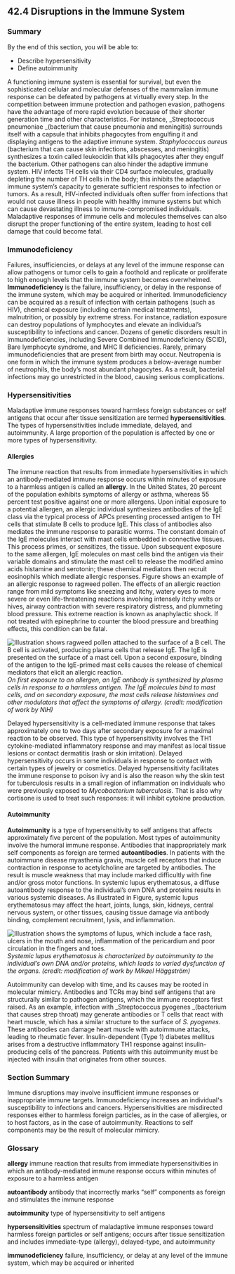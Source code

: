 ##  42.4 Disruptions in the Immune System 

### Summary

By the end of this section, you will be able to: 

  - Describe hypersensitivity
  - Define autoimmunity

A functioning immune system is essential for survival, but even the sophisticated cellular and molecular defenses of the mammalian immune response can be defeated by pathogens at virtually every step. In the competition between immune protection and pathogen evasion, pathogens have the advantage of more rapid evolution because of their shorter generation time and other characteristics. For instance, _Streptococcus pneumoniae _(bacterium that cause pneumonia and meningitis) surrounds itself with a capsule that inhibits phagocytes from engulfing it and displaying antigens to the adaptive immune system. _Staphylococcus aureus_ (bacterium that can cause skin infections, abscesses, and meningitis) synthesizes a toxin called leukocidin that kills phagocytes after they engulf the bacterium. Other pathogens can also hinder the adaptive immune system. HIV infects TH cells via their CD4 surface molecules, gradually depleting the number of TH cells in the body; this inhibits the adaptive immune system’s capacity to generate sufficient responses to infection or tumors. As a result, HIV-infected individuals often suffer from infections that would not cause illness in people with healthy immune systems but which can cause devastating illness to immune-compromised individuals. Maladaptive responses of immune cells and molecules themselves can also disrupt the proper functioning of the entire system, leading to host cell damage that could become fatal.

### Immunodeficiency

Failures, insufficiencies, or delays at any level of the immune response can allow pathogens or tumor cells to gain a foothold and replicate or proliferate to high enough levels that the immune system becomes overwhelmed. **Immunodeficiency** is the failure, insufficiency, or delay in the response of the immune system, which may be acquired or inherited. Immunodeficiency can be acquired as a result of infection with certain pathogens (such as HIV), chemical exposure (including certain medical treatments), malnutrition, or possibly by extreme stress. For instance, radiation exposure can destroy populations of lymphocytes and elevate an individual’s susceptibility to infections and cancer. Dozens of genetic disorders result in immunodeficiencies, including Severe Combined Immunodeficiency (SCID), Bare lymphocyte syndrome, and MHC II deficiencies. Rarely, primary immunodeficiencies that are present from birth may occur. Neutropenia is one form in which the immune system produces a below-average number of neutrophils, the body’s most abundant phagocytes. As a result, bacterial infections may go unrestricted in the blood, causing serious complications.

### Hypersensitivities

Maladaptive immune responses toward harmless foreign substances or self antigens that occur after tissue sensitization are termed **hypersensitivities**. The types of hypersensitivities include immediate, delayed, and autoimmunity. A large proportion of the population is affected by one or more types of hypersensitivity.

#### Allergies

The immune reaction that results from immediate hypersensitivities in which an antibody-mediated immune response occurs within minutes of exposure to a harmless antigen is called an **allergy**. In the United States, 20 percent of the population exhibits symptoms of allergy or asthma, whereas 55 percent test positive against one or more allergens. Upon initial exposure to a potential allergen, an allergic individual synthesizes antibodies of the IgE class via the typical process of APCs presenting processed antigen to TH cells that stimulate B cells to produce IgE. This class of antibodies also mediates the immune response to parasitic worms. The constant domain of the IgE molecules interact with mast cells embedded in connective tissues. This process primes, or sensitizes, the tissue. Upon subsequent exposure to the same allergen, IgE molecules on mast cells bind the antigen via their variable domains and stimulate the mast cell to release the modified amino acids histamine and serotonin; these chemical mediators then recruit eosinophils which mediate allergic responses. Figure shows an example of an allergic response to ragweed pollen. The effects of an allergic reaction range from mild symptoms like sneezing and itchy, watery eyes to more severe or even life-threatening reactions involving intensely itchy welts or hives, airway contraction with severe respiratory distress, and plummeting blood pressure. This extreme reaction is known as anaphylactic shock. If not treated with epinephrine to counter the blood pressure and breathing effects, this condition can be fatal.

![Illustration shows ragweed pollen attached to the surface of a B cell. The B cell is activated, producing plasma cells that release IgE. The IgE is presented on the surface of a mast cell. Upon a second exposure, binding of the antigen to the IgE-primed mast cells causes the release of chemical mediators that elicit an allergic reaction.][1] _On first exposure to an allergen, an IgE antibody is synthesized by plasma cells in response to a harmless antigen. The IgE molecules bind to mast cells, and on secondary exposure, the mast cells release histamines and other modulators that affect the symptoms of allergy. (credit: modification of work by NIH)_

Delayed hypersensitivity is a cell-mediated immune response that takes approximately one to two days after secondary exposure for a maximal reaction to be observed. This type of hypersensitivity involves the TH1 cytokine-mediated inflammatory response and may manifest as local tissue lesions or contact dermatitis (rash or skin irritation). Delayed hypersensitivity occurs in some individuals in response to contact with certain types of jewelry or cosmetics. Delayed hypersensitivity facilitates the immune response to poison ivy and is also the reason why the skin test for tuberculosis results in a small region of inflammation on individuals who were previously exposed to _Mycobacterium tuberculosis_. That is also why cortisone is used to treat such responses: it will inhibit cytokine production.

#### Autoimmunity

**Autoimmunity** is a type of hypersensitivity to self antigens that affects approximately five percent of the population. Most types of autoimmunity involve the humoral immune response. Antibodies that inappropriately mark self components as foreign are termed **autoantibodies**. In patients with the autoimmune disease myasthenia gravis, muscle cell receptors that induce contraction in response to acetylcholine are targeted by antibodies. The result is muscle weakness that may include marked difficultly with fine and/or gross motor functions. In systemic lupus erythematosus, a diffuse autoantibody response to the individual’s own DNA and proteins results in various systemic diseases. As illustrated in Figure, systemic lupus erythematosus may affect the heart, joints, lungs, skin, kidneys, central nervous system, or other tissues, causing tissue damage via antibody binding, complement recruitment, lysis, and inflammation.

![Illustration shows the symptoms of lupus, which include a face rash, ulcers in the mouth and nose, inflammation of the pericardium and poor circulation in the fingers and toes.][2] _Systemic lupus erythematosus is characterized by autoimmunity to the individual’s own DNA and/or proteins, which leads to varied dysfunction of the organs. (credit: modification of work by Mikael Häggström)_

Autoimmunity can develop with time, and its causes may be rooted in molecular mimicry. Antibodies and TCRs may bind self antigens that are structurally similar to pathogen antigens, which the immune receptors first raised. As an example, infection with _Streptococcus pyogenes _(bacterium that causes strep throat) may generate antibodies or T cells that react with heart muscle, which has a similar structure to the surface of _S. pyogenes_. These antibodies can damage heart muscle with autoimmune attacks, leading to rheumatic fever. Insulin-dependent (Type 1) diabetes mellitus arises from a destructive inflammatory TH1 response against insulin-producing cells of the pancreas. Patients with this autoimmunity must be injected with insulin that originates from other sources.

### Section Summary

Immune disruptions may involve insufficient immune responses or inappropriate immune targets. Immunodeficiency increases an individual's susceptibility to infections and cancers. Hypersensitivities are misdirected responses either to harmless foreign particles, as in the case of allergies, or to host factors, as in the case of autoimmunity. Reactions to self components may be the result of molecular mimicry.

### Glossary

**allergy** immune reaction that results from immediate hypersensitivities in which an antibody-mediated immune response occurs within minutes of exposure to a harmless antigen

**autoantibody** antibody that incorrectly marks “self” components as foreign and stimulates the immune response

**autoimmunity** type of hypersensitivity to self antigens

**hypersensitivities** spectrum of maladaptive immune responses toward harmless foreign particles or self antigens; occurs after tissue sensitization and includes immediate-type (allergy), delayed-type, and autoimmunity

**immunodeficiency** failure, insufficiency, or delay at any level of the immune system, which may be acquired or inherited

   [1]: https://cnx.org/resources/6e57ecfa7e92511090ce540c54ddfe193c9295a7/Figure_42_04_01.jpg
   [2]: https://cnx.org/resources/f995c8a27895197f57d523370e7afc684797e6de/Figure_42_04_02.jpg

